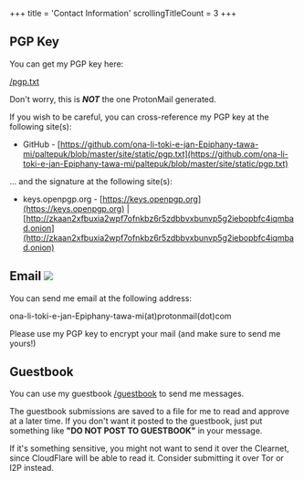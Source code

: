 +++
title               = 'Contact Information'
scrollingTitleCount = 3
+++

## PGP Key

You can get my PGP key here:

[/pgp.txt](/pgp.txt)

Don't worry, this is ***NOT*** the one ProtonMail generated.

If you wish to be careful, you can cross-reference my PGP key at the following
site(s):

- GitHub - [https://github.com/ona-li-toki-e-jan-Epiphany-tawa-mi/paltepuk/blob/master/site/static/pgp.txt](https://github.com/ona-li-toki-e-jan-Epiphany-tawa-mi/paltepuk/blob/master/site/static/pgp.txt)

... and the signature at the following site(s):

- keys.openpgp.org - [https://keys.openpgp.org](https://keys.openpgp.org) | [http://zkaan2xfbuxia2wpf7ofnkbz6r5zdbbvxbunvp5g2iebopbfc4iqmbad.onion](http://zkaan2xfbuxia2wpf7ofnkbz6r5zdbbvxbunvp5g2iebopbfc4iqmbad.onion)


## Email ![](/web-buttons/email.gif)

You can send me email at the following address:

ona-li-toki-e-jan-Epiphany-tawa-mi(at)protonmail(dot)com

Please use my PGP key to encrypt your mail (and make sure to send me yours!)

## Guestbook

You can use my guestbook [/guestbook](/guestbook) to send me messages.

The guestbook submissions are saved to a file for me to read and approve at a
later time. If you don't want it posted to the guestbook, just put something
like **"DO NOT POST TO GUESTBOOK"** in your message.

If it's something sensitive, you might not want to send it over the Clearnet,
since CloudFlare will be able to read it. Consider submitting it over Tor or I2P
instead.
